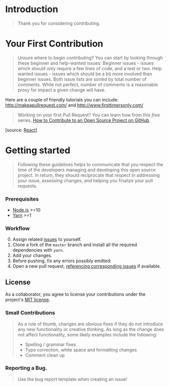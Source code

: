 # Introduction

> Thank you for considering contributing.

# Your First Contribution

> Unsure where to begin contributing? You can start by looking through these beginner and help-wanted issues:
> Beginner issues - issues which should only require a few lines of code, and a test or two.
> Help wanted issues - issues which should be a bit more involved than beginner issues.
> Both issue lists are sorted by total number of comments. While not perfect, number of comments is a reasonable proxy for impact a given change will have.

Here are a couple of friendly tutorials you can include: http://makeapullrequest.com/ and http://www.firsttimersonly.com/

> Working on your first Pull Request? You can learn how from this _free_ series, [How to Contribute to an Open Source Project on GitHub](https://egghead.io/series/how-to-contribute-to-an-open-source-project-on-github).

[source: [React](https://github.com/facebook/react/blob/master/CONTRIBUTING.md#pull-requests)]


# Getting started

> Following these guidelines helps to communicate that you respect the time of the developers managing and developing this open source project. In return, they should reciprocate that respect in addressing your issue, assessing changes, and helping you finalize your pull requests.

### Prerequisites

- [Node.js](https://nodejs.org/) >=10
- [Yarn](https://yarnpkg.com/) >=1

### Workflow

0. Assign related [issues] to yourself.
1. Clone a fork of the `master` branch and install all the required dependencies with `yarn`.
2. Add your changes.
3. Before pushing, fix any errors possibly emitted:
4. Open a new pull request, [referencing corresponding issues] if available.

## License

As a collaborator, you agree to license your contributions under the project's [MIT license](./LICENSE).

[issues]: https://github.com/Jordan-Gilliam/konkres/issues
[referencing corresponding issues]: https://help.github.com/en/articles/closing-issues-using-keywords

### Small Contributions
>
> As a rule of thumb, changes are obvious fixes if they do not introduce any new functionality or creative thinking. As long as the change does not affect functionality, some likely examples include the following:
>
> - Spelling / grammar fixes
> - Typo correction, white space and formatting changes
> - Comment clean up

### Reporting a Bug.

>Use the bug report template when creating an issue!
